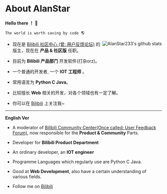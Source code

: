 #  About AlanStar

**Hello there ！** 👋

```
The world is worth saving by code 🌎
```

<img align="right" src="https://github-readme-stats.vercel.app/api?username=AlanStar233&show_icons=true&icon_color=0366d6&bg_color=ffffff&hide_title=true&hide=contribs&include_all_commits=true" alt="AlanStar233's github stats"/>

- 现在是 [Bilibili 社区中心 (曾: 用户反馈论坛)](https://www.bilibili.com/blackboard/activity-5zJxM3spoS.html) 的版主，现在在 **产品 & 社区版** 任职。
- 目前为 **Bilibili 产品部门** 开发软件(打杂orz)。
- 一个普通的开发者, 一个 **IOT 工程师** 。
- 常用语言为 **Python C Java**。
- 比较擅长 **Web** 相关的开发，对各个领域也有一定了解。

- 你可以在 [Bilibili](https://space.bilibili.com/26226485) 上关注我~

---

**English Ver**

- A moderator of [Bilibili Community Center(Once called: User Feedback Forum)](https://www.bilibili.com/blackboard/activity-5zJxM3spoS.html), now responsible for the **Product & Community** Parts.
- Developer for **Bilibili Product Department**
- An ordinary developer, an **IOT engineer**
- Programme Languages which regularly use are Python C Java.
- Good at **Web Development**, also have a certain understanding of various fields.

- Follow me on [Bilibili](https://space.bilibili.com/26226485)

